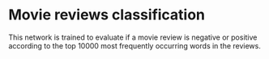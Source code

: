 # Movie reviews classification

This network is trained to evaluate if a movie review is negative or positive according to the top 10000 most frequently occurring words in the reviews.
